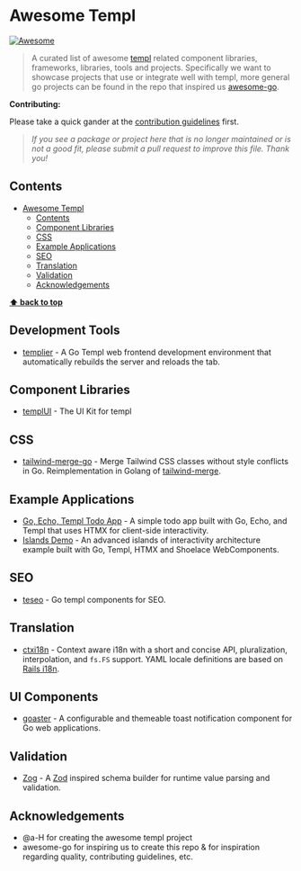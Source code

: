 # Awesome Templ

[![Awesome](https://awesome.re/badge.svg)](https://awesome.re)

> A curated list of awesome [templ](https://github.com/a-h/templ) related component libraries, frameworks, libraries, tools and projects. Specifically we want to showcase projects that use or integrate well with templ, more general go projects can be found in the repo that inspired us [awesome-go](https://github.com/avelino/awesome-go).

**Contributing:**

Please take a quick gander at the [contribution guidelines](./CONTRIBUTING.md) first.

> _If you see a package or project here that is no longer maintained or is not a good fit, please submit a pull request to improve this file. Thank you!_

## Contents

- [Awesome Templ](#awesome-templ)
  - [Contents](#contents)
  - [Component Libraries](#component-libraries)
  - [CSS](#css)
  - [Example Applications](#example-applications)
  - [SEO](#seo)
  - [Translation](#translation)
  - [Validation](#validation)
  - [Acknowledgements](#acknowledgements)

**[⬆ back to top](#contents)**

## Development Tools

- [templier](https://github.com/romshark/templier) - A Go Templ web frontend development environment that automatically rebuilds the server and reloads the tab.

## Component Libraries

- [templUI](https://github.com/axzilla/templui) - The UI Kit for templ

## CSS

- [tailwind-merge-go](https://github.com/Oudwins/tailwind-merge-go) - Merge Tailwind CSS classes without style conflicts in Go. Reimplementation in Golang of [tailwind-merge](https://github.com/gjtorikian/tailwind_merge).

## Example Applications

- [Go, Echo, Templ Todo App](https://github.com/emarifer/go-echo-templ-htmx) - A simple todo app built with Go, Echo, and Templ that uses HTMX for client-side interactivity.
- [Islands Demo](https://github.com/romshark/demo-islands/) - An advanced islands of interactivity architecture example built with Go, Templ, HTMX and Shoelace WebComponents.

## SEO

- [teseo](https://github.com/indaco/teseo/) - Go templ components for SEO.

## Translation

- [ctxi18n](https://github.com/invopop/ctxi18n/) - Context aware i18n with a short and concise API, pluralization, interpolation, and `fs.FS` support. YAML locale definitions are based on [Rails i18n](https://guides.rubyonrails.org/i18n.html).

## UI Components

- [goaster](https://github.com/indaco/goaster) - A configurable and themeable toast notification component for Go web applications.

## Validation

- [Zog](https://github.com/Oudwins/zog) - A [Zod](https://github.com/colinhacks/zod) inspired schema builder for runtime value parsing and validation.

## Acknowledgements

- @a-H for creating the awesome templ project
- awesome-go for inspiring us to create this repo & for inspiration regarding quality, contributing guidelines, etc.
